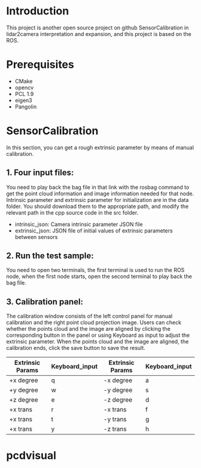 # Introduction
This project is another open source project on github SensorCalibration in lidar2camera interpretation and expansion, and this project is based on the ROS.
# Prerequisites
 * CMake  
 * opencv  
 * PCL 1.9  
 * eigen3  
 * Pangolin  
# SensorCalibration
In this section, you can get a rough extrinsic parameter by means of manual calibration.   
## 1. Four input files:  
You need to play back the bag file in that link with the rosbag command to get the point cloud information and image information needed for that node. Intrinsic parameter and extrinsic parameter for initialization are in the data  folder. You should download them to the appropriate path, and modify the relevant path in the cpp source code in the src folder.  
 * intrinsic_json: Camera intrinsic parameter JSON file  
 * extrinsic_json: JSON file of initial values of extrinsic parameters between sensors  
## 2. Run the test sample:
You need to open two terminals, the first terminal is used to run the ROS node, when the first node starts, open the second terminal to play back the bag file. 
## 3. Calibration panel:
The calibration window consists of the left control panel for manual calibration and the right point cloud projection image. Users can check whether the points cloud and the image are aligned by clicking the corresponding button in the panel or using Keyboard as input to adjust the extrinsic parameter. When the points cloud and the image are aligned, the calibration ends, click the save button to save the result.

Extrinsic Params  | Keyboard_input	  | Extrinsic Params	  | Keyboard_input  
 ---- | ----- | ------ | ------  
 +x degree  | q | -x degree | a |  
 +y degree  | w | -y degree | s |  
 +z degree  | e | -z degree | d |  
 +x trans  | r | -x trans | f |  
 +x trans  | t | -y trans | g |  
 +x trans  | y | -z trans | h |  

 
# pcdvisual
